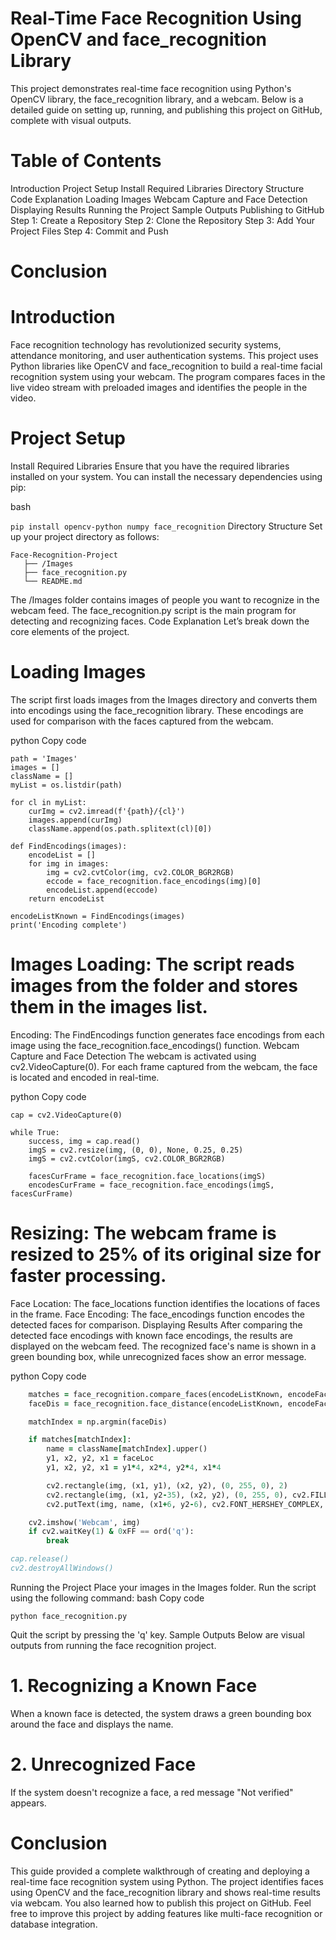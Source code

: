 # Real-Time Face Recognition Using OpenCV and face_recognition Library
This project demonstrates real-time face recognition using Python's OpenCV library, the face_recognition library, and a webcam. Below is a detailed guide on setting up, running, and publishing this project on GitHub, complete with visual outputs.

# Table of Contents 
Introduction
Project Setup
Install Required Libraries
Directory Structure
Code Explanation
Loading Images
Webcam Capture and Face Detection
Displaying Results
Running the Project
Sample Outputs
Publishing to GitHub
Step 1: Create a Repository
Step 2: Clone the Repository
Step 3: Add Your Project Files
Step 4: Commit and Push
# Conclusion
# Introduction
Face recognition technology has revolutionized security systems, attendance monitoring, and user authentication systems. This project uses Python libraries like OpenCV and face_recognition to build a real-time facial recognition system using your webcam. The program compares faces in the live video stream with preloaded images and identifies the people in the video.

# Project Setup
Install Required Libraries
Ensure that you have the required libraries installed on your system. You can install the necessary dependencies using pip:

bash

```pip install opencv-python numpy face_recognition```
Directory Structure
Set up your project directory as follows:

```
Face-Recognition-Project
   ├── /Images                
   ├── face_recognition.py     
   └── README.md
```         
The /Images folder contains images of people you want to recognize in the webcam feed.
The face_recognition.py script is the main program for detecting and recognizing faces.
Code Explanation
Let’s break down the core elements of the project.

# Loading Images
The script first loads images from the Images directory and converts them into encodings using the face_recognition library. These encodings are used for comparison with the faces captured from the webcam.

python
Copy code
```
path = 'Images'
images = []
className = []
myList = os.listdir(path)

for cl in myList:
    curImg = cv2.imread(f'{path}/{cl}')
    images.append(curImg)
    className.append(os.path.splitext(cl)[0])

def FindEncodings(images):
    encodeList = []
    for img in images:
        img = cv2.cvtColor(img, cv2.COLOR_BGR2RGB)
        eccode = face_recognition.face_encodings(img)[0]
        encodeList.append(eccode)
    return encodeList

encodeListKnown = FindEncodings(images)
print('Encoding complete')
```
# Images Loading: The script reads images from the folder and stores them in the images list.
Encoding: The FindEncodings function generates face encodings from each image using the face_recognition.face_encodings() function.
Webcam Capture and Face Detection
The webcam is activated using cv2.VideoCapture(0). For each frame captured from the webcam, the face is located and encoded in real-time.

python
Copy code
```
cap = cv2.VideoCapture(0)

while True:
    success, img = cap.read()
    imgS = cv2.resize(img, (0, 0), None, 0.25, 0.25)
    imgS = cv2.cvtColor(imgS, cv2.COLOR_BGR2RGB)

    facesCurFrame = face_recognition.face_locations(imgS)
    encodesCurFrame = face_recognition.face_encodings(imgS, facesCurFrame)
```
# Resizing: The webcam frame is resized to 25% of its original size for faster processing.
Face Location: The face_locations function identifies the locations of faces in the frame.
Face Encoding: The face_encodings function encodes the detected faces for comparison.
Displaying Results
After comparing the detected face encodings with known face encodings, the results are displayed on the webcam feed. The recognized face's name is shown in a green bounding box, while unrecognized faces show an error message.

python
Copy code
```for encodeFace, faceLoc in zip(encodesCurFrame, facesCurFrame):
    matches = face_recognition.compare_faces(encodeListKnown, encodeFace)
    faceDis = face_recognition.face_distance(encodeListKnown, encodeFace)

    matchIndex = np.argmin(faceDis)

    if matches[matchIndex]:
        name = className[matchIndex].upper()
        y1, x2, y2, x1 = faceLoc
        y1, x2, y2, x1 = y1*4, x2*4, y2*4, x1*4

        cv2.rectangle(img, (x1, y1), (x2, y2), (0, 255, 0), 2)
        cv2.rectangle(img, (x1, y2-35), (x2, y2), (0, 255, 0), cv2.FILLED)
        cv2.putText(img, name, (x1+6, y2-6), cv2.FONT_HERSHEY_COMPLEX, 1, (255, 255, 255), 2)

    cv2.imshow('Webcam', img)
    if cv2.waitKey(1) & 0xFF == ord('q'):
        break

cap.release()
cv2.destroyAllWindows()
```
Running the Project
Place your images in the Images folder.
Run the script using the following command:
bash
Copy code
```
python face_recognition.py
```
Quit the script by pressing the 'q' key.
Sample Outputs
Below are visual outputs from running the face recognition project.

# 1. Recognizing a Known Face
When a known face is detected, the system draws a green bounding box around the face and displays the name.


# 2. Unrecognized Face
If the system doesn't recognize a face, a red message "Not verified" appears.

# Conclusion
This guide provided a complete walkthrough of creating and deploying a real-time face recognition system using Python. The project identifies faces using OpenCV and the face_recognition library and shows real-time results via webcam. You also learned how to publish this project on GitHub. Feel free to improve this project by adding features like multi-face recognition or database integration.
